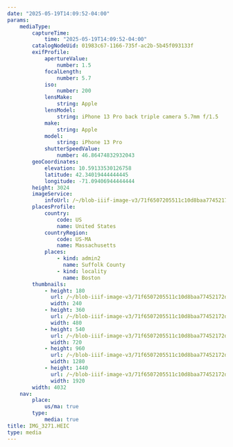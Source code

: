 ```yaml
---
date: "2025-05-19T14:09:52-04:00"
params:
    mediaType:
        captureTime:
            time: "2025-05-19T14:09:52-04:00"
        catalogNodeUid: 01983c67-1166-735f-ac2b-5b45f093133f
        exifProfile:
            apertureValue:
                number: 1.5
            focalLength:
                number: 5.7
            iso:
                number: 200
            lensMake:
                string: Apple
            lensModel:
                string: iPhone 13 Pro back triple camera 5.7mm f/1.5
            make:
                string: Apple
            model:
                string: iPhone 13 Pro
            shutterSpeedValue:
                number: 46.86474832932043
        geoCoordinates:
            elevation: 10.59133530126758
            latitude: 42.34019444444445
            longitude: -71.09406944444444
        height: 3024
        imageService:
            infoUrl: /~/blob-iiif-image-v3/71f6507205511c10d8baa77452172decaf9e6c33f324a364b6c0646240600784/info.json
        placesProfile:
            country:
                code: US
                name: United States
            countryRegion:
                code: US-MA
                name: Massachusetts
            places:
                - kind: admin2
                  name: Suffolk County
                - kind: locality
                  name: Boston
        thumbnails:
            - height: 180
              url: /~/blob-iiif-image-v3/71f6507205511c10d8baa77452172decaf9e6c33f324a364b6c0646240600784/full/240%2C180/0/default.jpg
              width: 240
            - height: 360
              url: /~/blob-iiif-image-v3/71f6507205511c10d8baa77452172decaf9e6c33f324a364b6c0646240600784/full/480%2C360/0/default.jpg
              width: 480
            - height: 540
              url: /~/blob-iiif-image-v3/71f6507205511c10d8baa77452172decaf9e6c33f324a364b6c0646240600784/full/720%2C540/0/default.jpg
              width: 720
            - height: 960
              url: /~/blob-iiif-image-v3/71f6507205511c10d8baa77452172decaf9e6c33f324a364b6c0646240600784/full/1280%2C960/0/default.jpg
              width: 1280
            - height: 1440
              url: /~/blob-iiif-image-v3/71f6507205511c10d8baa77452172decaf9e6c33f324a364b6c0646240600784/full/1920%2C1440/0/default.jpg
              width: 1920
        width: 4032
    nav:
        place:
            us/ma: true
        type:
            media: true
title: IMG_3271.HEIC
type: media
---
```

